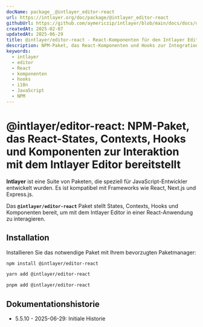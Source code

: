 ```yaml
---
docName: package__@intlayer_editor-react
url: https://intlayer.org/doc/package/@intlayer_editor-react
githubUrl: https://github.com/aymericzip/intlayer/blob/main/docs/docs/de/packages/@intlayer/editor-react/index.md
createdAt: 2025-02-07
updatedAt: 2025-06-29
title: @intlayer/editor-react - React-Komponenten für den Intlayer Editor
description: NPM-Paket, das React-Komponenten und Hooks zur Integration des Intlayer Visual Editors in React-Anwendungen für die Internationalisierung bereitstellt.
keywords:
  - intlayer
  - editor
  - React
  - komponenten
  - hooks
  - i18n
  - JavaScript
  - NPM
---
```


# @intlayer/editor-react: NPM-Paket, das React-States, Contexts, Hooks und Komponenten zur Interaktion mit dem Intlayer Editor bereitstellt

**Intlayer** ist eine Suite von Paketen, die speziell für JavaScript-Entwickler entwickelt wurden. Es ist kompatibel mit Frameworks wie React, Next.js und Express.js.

Das **`@intlayer/editor-react`** Paket stellt States, Contexts, Hooks und Komponenten bereit, um mit dem Intlayer Editor in einer React-Anwendung zu interagieren.

## Installation

Installieren Sie das notwendige Paket mit Ihrem bevorzugten Paketmanager:

```bash
npm install @intlayer/editor-react
```

```bash
yarn add @intlayer/editor-react
```

```bash
pnpm add @intlayer/editor-react
```

## Dokumentationshistorie

- 5.5.10 - 2025-06-29: Initiale Historie
